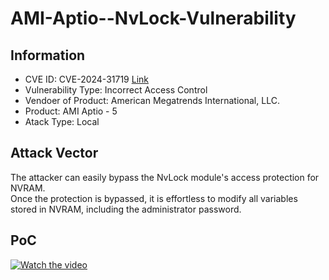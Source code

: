 # AMI-Aptio--NvLock-Vulnerability

## Information
* CVE ID: CVE-2024-31719 [Link](https://cve.mitre.org/cgi-bin/cvename.cgi?name=CVE-2024-31719)
* Vulnerability Type: Incorrect Access Control
* Vendoer of Product: American Megatrends International, LLC.
* Product: AMI Aptio - 5
* Atack Type: Local

## Attack Vector
The attacker can easily bypass the NvLock module's access protection for NVRAM. <br>
Once the protection is bypassed, it is effortless to modify all variables stored in NVRAM, including the administrator password.

## PoC
[![Watch the video](https://img.youtube.com/vi/kr38nrhls1w/0.jpg)](https://www.youtube.com/watch?v=kr38nrhls1w&ab_channel=Voltaire_young)
